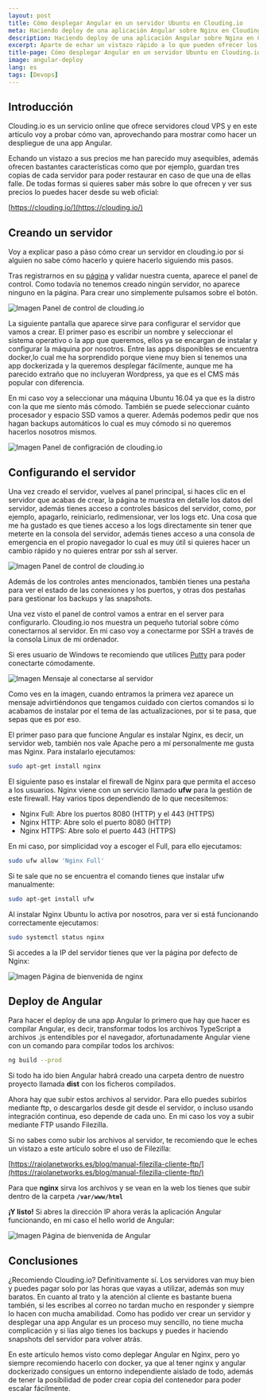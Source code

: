 ```yaml
---
layout: post
title: Cómo desplegar Angular en un servidor Ubuntu en Clouding.io
meta: Haciendo deploy de una aplicación Angular sobre Nginx en Clouding.io
description: Haciendo deploy de una aplicación Angular sobre Nginx en Clouding.io
excerpt: Aparte de echar un vistazo rápido a lo que pueden ofrecer los servidores en clouding.io, hago un tutorial sobre el procedimiento para hacer deploy o despliegue de aplicaciones Angular usando Nginx
title-page: Cómo desplegar Angular en un servidor Ubuntu en Clouding.io
image: angular-deploy
lang: es
tags: [Devops] 
---
```


## Introducción

Clouding.io es un servicio online que ofrece servidores cloud VPS y en este artículo voy a probar cómo van, aprovechando para mostrar como hacer un despliegue de una app Angular. 

Echando un vistazo a sus precios me han parecido muy asequibles, además ofrecen bastantes características como que por ejemplo, guardan tres copias de cada servidor para poder restaurar en caso de que una de ellas falle. De todas formas si quieres saber más sobre lo que ofrecen y ver sus precios lo puedes hacer desde su web oficial:

[https://clouding.io/](https://clouding.io/)

## Creando un servidor

Voy a explicar paso a pàso cómo crear un servidor en clouding.io por si alguien no sabe cómo hacerlo y quiere hacerlo siguiendo mis pasos.

Tras registrarnos en su [página](https://clouding.io/) y validar nuestra cuenta, aparece el panel de control. Como todavía no tenemos creado ningún servidor, no aparece ninguno en la página. Para crear uno simplemente pulsamos sobre el botón.

<img src="https://i.imgur.com/Axqqf1R.png" class="responsive-img" alt="Imagen Panel de control de clouding.io"> 

La siguiente pantalla que aparece sirve para configurar el servidor que vamos a crear. El primer paso es escribir un nombre y seleccionar el sistema operativo o la app que queremos, ellos ya se encargan de instalar y configurar la máquina por nosotros. Entre las apps disponibles se encuentra docker,lo cual me ha sorprendido porque viene muy bien si tenemos una app dockerizada y la queremos desplegar fácilmente, aunque me ha parecido extraño que no incluyeran Wordpress, ya que es el CMS más popular con diferencia.

En mi caso voy a seleccionar una máquina Ubuntu 16.04 ya que es la distro con la que me siento más cómodo. También se puede seleccionar cuánto procesador y espacio SSD vamos a querer. Además podemos pedir que nos hagan backups automáticos lo cual es muy cómodo si no queremos hacerlos nosotros mismos.

<img src="https://i.imgur.com/i7OgcRU.png" class="responsive-img" alt="Imagen Panel de configración de clouding.io"> 

## Configurando el servidor

Una vez creado el servidor, vuelves al panel principal, si haces clic en el servidor que acabas de crear, la página te muestra en detalle los datos del servidor, además tienes acceso a controles básicos del servidor, como, por ejemplo, apagarlo, reiniciarlo, redimensionar, ver los logs etc. Una cosa que me ha gustado es que tienes acceso a los logs directamente sin tener que meterte en la consola del servidor, además tienes acceso a una consola de emergencia en el propio navegador lo cual es muy útil si quieres hacer un cambio rápido y no quieres entrar por ssh al server. 

<img src="https://i.imgur.com/PbpYfQR.png" class="responsive-img" alt="Imagen Panel de control de clouding.io"> 

Además de los controles antes mencionados, también tienes una pestaña para ver el estado de las conexiones y los puertos, y otras dos pestañas para gestionar los backups y las snapshots.

Una vez visto el panel de control vamos a entrar en el server para configurarlo. Clouding.io nos muestra un pequeño tutorial sobre cómo conectarnos al servidor. En mi caso voy a conectarme por SSH a través de la consola Linux de mi ordenador. 

Si eres usuario de Windows te recomiendo que utilices [Putty](https://www.putty.org/) para poder conectarte cómodamente.

<img src="https://i.imgur.com/aPFTvlA.png" class="responsive-img" alt="Imagen Mensaje al conectarse al servidor"> 

Como ves en la imagen, cuando entramos la primera vez aparece un mensaje advirtiéndonos que tengamos cuidado con ciertos comandos si lo acabamos de instalar por el tema de las actualizaciones, por si te pasa, que sepas que es por eso. 

El primer paso para que funcione Angular es instalar Nginx, es decir, un servidor web, también nos vale Apache pero a mí personalmente me gusta mas Nginx. Para instalarlo ejecutamos:

```bash
sudo apt-get install nginx
```

El siguiente paso es instalar el firewall de Nginx para que permita el acceso a los usuarios. Nginx viene con un servicio llamado **ufw** para la gestión de este firewall. Hay varios tipos dependiendo de lo que necesitemos:

- Nginx Full: Abre los puertos 8080 (HTTP) y el 443 (HTTPS)
- Nginx HTTP: Abre solo el puerto 8080 (HTTP) 
- Nginx HTTPS: Abre solo el puerto 443 (HTTPS)

En mi caso, por simplicidad voy a escoger el Full, para ello ejecutamos:

```bash
sudo ufw allow 'Nginx Full'
```
Si te sale que no se encuentra el comando tienes que instalar ufw manualmente:

```bash
sudo apt-get install ufw
```
Al instalar Nginx Ubuntu lo activa por nosotros, para ver si está funcionando correctamente ejecutamos:

 ```bash
 sudo systemctl status nginx
 ```

 Si accedes a la IP del servidor tienes que ver la página por defecto de Nginx:

<img src="https://i.imgur.com/XRLWttf.png" class="responsive-img" alt="Imagen Página de bienvenida de nginx"> 


## Deploy de Angular

 Para hacer el deploy de una app Angular lo primero que hay que hacer es compilar Angular, es decir, transformar todos los archivos TypeScript a archivos .js entendibles por el navegador, afortunadamente Angular viene con un comando para compilar todos los archivos:

 ```bash
ng build --prod
 ```
Si todo ha ido bien Angular habrá creado una carpeta dentro de nuestro proyecto llamada **dist** con los ficheros compilados.

Ahora hay que subir estos archivos al servidor. Para ello puedes subirlos mediante ftp, o descargarlos desde git desde el servidor, o incluso usando integración continua, eso depende de cada uno. En mi caso los voy a subir mediante FTP usando Filezilla.

Si no sabes como subir los archivos al servidor, te recomiendo que le eches un vistazo a este artículo sobre el uso de Filezilla:

[https://raiolanetworks.es/blog/manual-filezilla-cliente-ftp/](https://raiolanetworks.es/blog/manual-filezilla-cliente-ftp/)

Para que **nginx** sirva los archivos y se vean en la web los tienes que subir dentro de la carpeta **`/var/www/html`**

**¡Y listo!** Si abres la dirección IP ahora verás la aplicación Angular funcionando, en mi caso el hello world de Angular:

<img src="https://i.imgur.com/beTPmyC.png" class="responsive-img" alt="Imagen Página de bienvenida de Angular"> 

## Conclusiones

¿Recomiendo Clouding.io? Definitivamente sí. Los servidores van muy bien y puedes pagar solo por las horas que vayas a utilizar, además son muy baratos. En cuanto al trato y la atención al cliente es bastante buena también, si les escribes al correo no tardan mucho en responder y siempre lo hacen con mucha amabilidad. Como has podido ver crear un servidor y desplegar una app Angular es un proceso muy sencillo, no tiene mucha complicación y si lías algo tienes los backups y puedes ir haciendo snapshots del servidor para volver atrás. 

En este artículo hemos visto como deplegar Angular en Nginx, pero yo siempre recomiendo hacerlo con docker, ya que al tener nginx y angular dockerizado consigues un entorno independiente aislado de todo, además de tener la posibilidad de poder crear copia del contenedor para poder escalar fácilmente. 